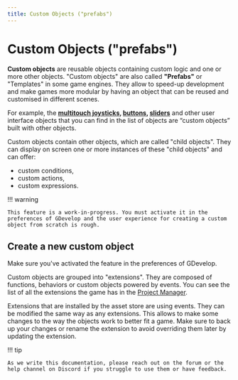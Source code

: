 ```yaml
---
title: Custom Objects ("prefabs")
---
```

# Custom Objects ("prefabs")

**Custom objects** are reusable objects containing custom logic and one or more other objects. "Custom objects" are also called **"Prefabs"** or "Templates" in some game engines. They allow to speed-up development and make games more modular by having an object that can be reused and customised in different scenes.

For example, the **[multitouch joysticks](/gdevelop5/objects/multitouch-joystick), [buttons](/gdevelop5/objects/button), [sliders](/gdevelop5/objects/slider)** and other user interface objects that you can find in the list of objects are “custom objects” built with other objects.

Custom objects contain other objects, which are called "child objects". They can display on screen one or more instances of these "child objects" and can offer:

* custom conditions,
* custom actions,
* custom expressions.

!!! warning

    This feature is a work-in-progress. You must activate it in the preferences of GDevelop and the user experience for creating a custom object from scratch is rough.

## Create a new custom object

Make sure you've activated the feature in the preferences of GDevelop.

Custom objects are grouped into "extensions". They are composed of functions, behaviors or custom objects powered by events. You can see the list of all the extensions the game has in the [Project Manager](/gdevelop5/interface/project-manager).

Extensions that are installed by the asset store are using events. They can be modified the same way as any extensions. This allows to make some changes to the way the objects work to better fit a game. Make sure to back up your changes or rename the extension to avoid overriding them later by updating the extension.

!!! tip

    As we write this documentation, please reach out on the forum or the help channel on Discord if you struggle to use them or have feedback.